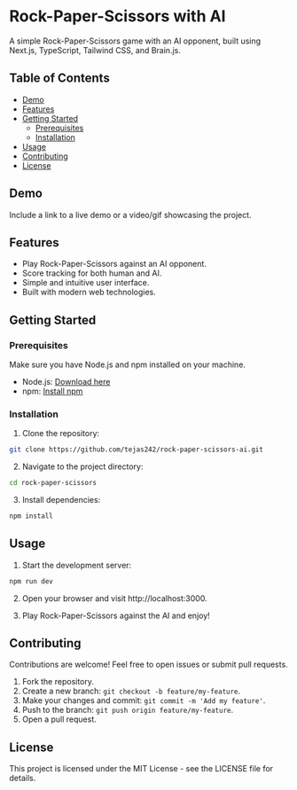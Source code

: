 # Rock-Paper-Scissors with AI

A simple Rock-Paper-Scissors game with an AI opponent, built using Next.js, TypeScript, Tailwind CSS, and Brain.js.

## Table of Contents

- [Demo](#demo)
- [Features](#features)
- [Getting Started](#getting-started)
  - [Prerequisites](#prerequisites)
  - [Installation](#installation)
- [Usage](#usage)
- [Contributing](#contributing)
- [License](#license)

## Demo

Include a link to a live demo or a video/gif showcasing the project.

## Features

- Play Rock-Paper-Scissors against an AI opponent.
- Score tracking for both human and AI.
- Simple and intuitive user interface.
- Built with modern web technologies.

## Getting Started

### Prerequisites

Make sure you have Node.js and npm installed on your machine.

- Node.js: [Download here](https://nodejs.org/)
- npm: [Install npm](https://www.npmjs.com/get-npm)

### Installation

1. Clone the repository:

```bash
git clone https://github.com/tejas242/rock-paper-scissors-ai.git
```

2. Navigate to the project directory:

```bash
cd rock-paper-scissors
```

3. Install dependencies:

```bash
npm install
```

## Usage
1. Start the development server:

```bash
npm run dev
```
2. Open your browser and visit http://localhost:3000.

3. Play Rock-Paper-Scissors against the AI and enjoy!

## Contributing
Contributions are welcome! Feel free to open issues or submit pull requests.

1. Fork the repository.
2. Create a new branch: `git checkout -b feature/my-feature`.
3. Make your changes and commit: `git commit -m 'Add my feature'`.
4. Push to the branch: `git push origin feature/my-feature`.
5. Open a pull request.

## License
This project is licensed under the MIT License - see the LICENSE file for details.